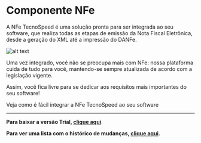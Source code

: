 ﻿# Componente NFe

A NFe TecnoSpeed é uma solução pronta para ser integrada ao seu software, que realiza todas as etapas de emissão da Nota Fiscal Eletrônica, desde a geração do XML até a impressão do DANFe.

![alt text](https://tecnospeed.com.br/images/workflow-nfe.svg "Fluxo de emissão NFe")

Uma vez integrado, você não se preocupa mais com NFe: nossa plataforma cuida de tudo para você, mantendo-se sempre atualizada de acordo com a legislação vigente.

Assim, você fica livre para se dedicar aos requisitos mais importantes do seu software!

Veja como é fácil integrar a NFe TecnoSpeed ao seu software

***

**Para baixar a versão Trial, [clique aqui](https://s3-sa-east-1.amazonaws.com/tecnospeed-trial/setup_nfe_tecnoaccount_14.1.2.21.exe "Baixar o Componente NFe Trial")**.

**Para ver uma lista com o histórico de mudanças, [clique aqui](https://github.com/tecnospeed/Componente-NFe/blob/master/CHANGELOG.md "Changelog").**
